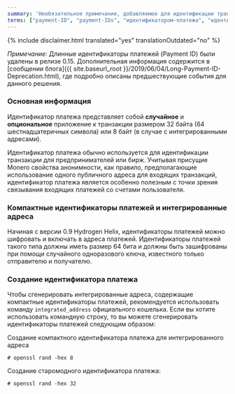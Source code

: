 ```yaml
---
summary: 'Необязательное примечание, добавляемое для идентификации транзакций продавцом и состоящая из 64 символов'
terms: ["payment-ID", "payment-IDs", "идентификатором-платежа", "идентификатор-платежа"]
---
```


{% include disclaimer.html translated="yes" translationOutdated="no" %}

*Примечание:* Длинные идентификаторы платежей (Payment ID) были удалены в релизе 0.15. Дополнительная информация содержится в [сообщении блога]({{ site.baseurl_root }}/2019/06/04/Long-Payment-ID-Deprecation.html), где подробно описаны предшествующие события для данного решения.

### Основная информация

Идентификатор платежа представляет собой **случайное** и **опциональное**
приложение к транзакции размером 32 байта (64 шестнадцатеричных символа) или
8 байт (в случае с интегрированными адресами).

Идентификатор платежа обычно используется для идентификации транзакции для
предпринимателей или бирж. Учитывая присущие Monero свойства анонимности,
как правило, предполагающие использование одного публичного адреса для
входящих транзакций, идентификатор платежа является особенно полезным с
точки зрения связывания входящих платежей со счетами пользователя.

### Компактные идентификаторы платежей и интегрированные адреса

Начиная с версии 0.9 Hydrogen Helix, идентификаторы платежей можно шифровать
и включать в адреса платежей. Идентификаторы платежей такого типа должны
иметь размер 64 бита и должны быть зашифрованы при помощи случайного
одноразового ключа, известного только отправителю и получателю.

### Создание идентификатора платежа

Чтобы сгенерировать интегрированные адреса, содержащие компактные
идентификаторы платежей, рекомендуется использовать команду
`integrated_address` официального кошелька. Если вы хотите использовать
командную строку, то вы можете сгенерировать идентификаторы платежей
следующим образом:

Создание компактного идентификатора платежа для интегрированного адреса

```# openssl rand -hex 8```

Создание старомодного идентификатора платежа:

```# openssl rand -hex 32```
